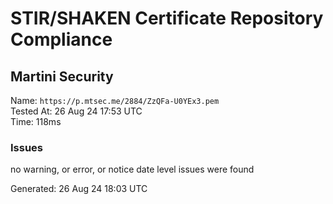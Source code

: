# STIR/SHAKEN Certificate Repository Compliance

## Martini Security

Name: `https://p.mtsec.me/2884/ZzQFa-U0YEx3.pem`\
Tested At: 26 Aug 24 17:53 UTC\
Time: 118ms

### Issues

no warning, or error, or notice date level issues were found

Generated: 26 Aug 24 18:03 UTC